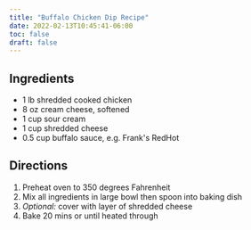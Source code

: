 ```yaml
---
title: "Buffalo Chicken Dip Recipe"
date: 2022-02-13T10:45:41-06:00
toc: false
draft: false
---
```


## Ingredients

- 1 lb shredded cooked chicken
- 8 oz cream cheese, softened
- 1 cup sour cream
- 1 cup shredded cheese
- 0.5 cup buffalo sauce, e.g. Frank's RedHot

## Directions

1. Preheat oven to 350 degrees Fahrenheit
1. Mix all ingredients in large bowl then spoon into baking dish
1. _Optional:_ cover with layer of shredded cheese
1. Bake 20 mins or until heated through
